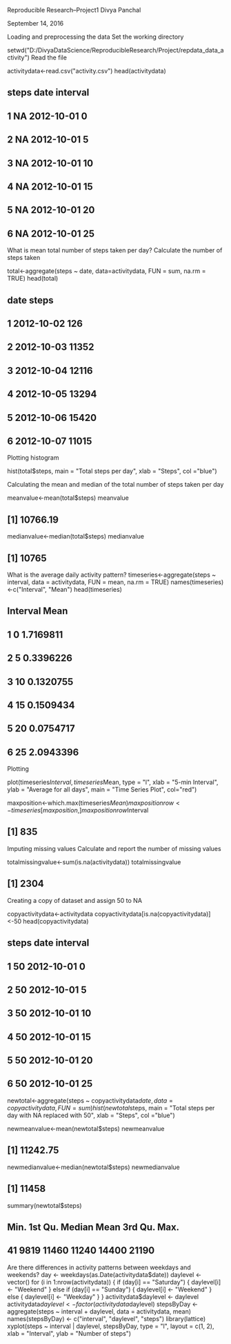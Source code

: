 Reproducible Research–Project1
Divya Panchal

September 14, 2016

Loading and preprocessing the data
Set the working directory

setwd("D:/DivyaDataScience/ReproducibleResearch/Project/repdata_data_activity")
Read the file

activitydata<-read.csv("activity.csv")
head(activitydata)
##   steps       date interval
## 1    NA 2012-10-01        0
## 2    NA 2012-10-01        5
## 3    NA 2012-10-01       10
## 4    NA 2012-10-01       15
## 5    NA 2012-10-01       20
## 6    NA 2012-10-01       25
What is mean total number of steps taken per day?
Calculate the number of steps taken

total<-aggregate(steps ~ date, data=activitydata, FUN = sum, na.rm = TRUE)
head(total)
##         date steps
## 1 2012-10-02   126
## 2 2012-10-03 11352
## 3 2012-10-04 12116
## 4 2012-10-05 13294
## 5 2012-10-06 15420
## 6 2012-10-07 11015
Plotting histogram

hist(total$steps, main = "Total steps per day", xlab = "Steps", col ="blue")


Calculating the mean and median of the total number of steps taken per day

meanvalue<-mean(total$steps)
meanvalue
## [1] 10766.19
medianvalue<-median(total$steps)
medianvalue
## [1] 10765
What is the average daily activity pattern?
timeseries<-aggregate(steps ~ interval, data = activitydata, FUN = mean, na.rm = TRUE)
names(timeseries)<-c("Interval", "Mean")
head(timeseries)
##   Interval      Mean
## 1        0 1.7169811
## 2        5 0.3396226
## 3       10 0.1320755
## 4       15 0.1509434
## 5       20 0.0754717
## 6       25 2.0943396
Plotting

plot(timeseries$Interval, timeseries$Mean, type = "l", xlab = "5-min Interval", ylab = "Average for all days", main = "Time Series Plot", col="red")


maxposition<-which.max(timeseries$Mean)
maxpositionrow<-timeseries[maxposition,]
maxpositionrow$Interval
## [1] 835
Imputing missing values
Calculate and report the number of missing values

totalmissingvalue<-sum(is.na(activitydata))
totalmissingvalue
## [1] 2304
Creating a copy of dataset and assign 50 to NA

copyactivitydata<-activitydata
copyactivitydata[is.na(copyactivitydata)]<-50
head(copyactivitydata)
##   steps       date interval
## 1    50 2012-10-01        0
## 2    50 2012-10-01        5
## 3    50 2012-10-01       10
## 4    50 2012-10-01       15
## 5    50 2012-10-01       20
## 6    50 2012-10-01       25
newtotal<-aggregate(steps ~ copyactivitydata$date, data=copyactivitydata, FUN = sum)
hist(newtotal$steps, main = "Total steps per day with NA replaced with 50", xlab = "Steps", col ="blue")


newmeanvalue<-mean(newtotal$steps)
newmeanvalue
## [1] 11242.75
newmedianvalue<-median(newtotal$steps)
newmedianvalue
## [1] 11458
summary(newtotal$steps)
##    Min. 1st Qu.  Median    Mean 3rd Qu.    Max. 
##      41    9819   11460   11240   14400   21190
Are there differences in activity patterns between weekdays and weekends?
day <- weekdays(as.Date(activitydata$date))
daylevel <- vector()
for (i in 1:nrow(activitydata)) {
  if (day[i] == "Saturday") {
    daylevel[i] <- "Weekend"
  } else if (day[i] == "Sunday") {
    daylevel[i] <- "Weekend"
  } else {
    daylevel[i] <- "Weekday"
  }
}
activitydata$daylevel <- daylevel
activitydata$daylevel <- factor(activitydata$daylevel)
stepsByDay <- aggregate(steps ~ interval + daylevel, data = activitydata, mean)
names(stepsByDay) <- c("interval", "daylevel", "steps")
library(lattice)
xyplot(steps ~ interval | daylevel, stepsByDay, type = "l", layout = c(1, 2), 
       xlab = "Interval", ylab = "Number of steps")
